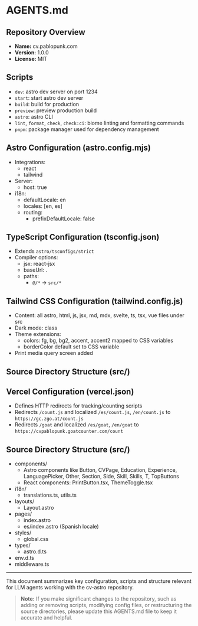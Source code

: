 # AGENTS.md

## Repository Overview

- **Name:** cv.pablopunk.com
- **Version:** 1.0.0
- **License:** MIT

## Scripts

- `dev`: astro dev server on port 1234
- `start`: start astro dev server
- `build`: build for production
- `preview`: preview production build
- `astro`: astro CLI
- `lint`, `format`, `check`, `check:ci`: biome linting and formatting commands
- `pnpm`: package manager used for dependency management

## Astro Configuration (astro.config.mjs)

- Integrations:
  - react
  - tailwind
- Server:
  - host: true
- i18n:
  - defaultLocale: en
  - locales: [en, es]
  - routing:
    - prefixDefaultLocale: false

## TypeScript Configuration (tsconfig.json)

- Extends `astro/tsconfigs/strict`
- Compiler options:
  - jsx: react-jsx
  - baseUrl: .
  - paths:
    - `@/*` -> `src/*`

## Tailwind CSS Configuration (tailwind.config.js)

- Content: all astro, html, js, jsx, md, mdx, svelte, ts, tsx, vue files under src
- Dark mode: class
- Theme extensions:
  - colors: fg, bg, bg2, accent, accent2 mapped to CSS variables
  - borderColor default set to CSS variable
- Print media query screen added

## Source Directory Structure (src/)

## Vercel Configuration (vercel.json)

- Defines HTTP redirects for tracking/counting scripts
- Redirects `/count.js` and localized `/es/count.js`, `/en/count.js` to `https://gc.zgo.at/count.js`
- Redirects `/goat` and localized `/es/goat`, `/en/goat` to `https://cvpablopunk.goatcounter.com/count`

## Source Directory Structure (src/)

- components/
  - Astro components like Button, CVPage, Education, Experience, LanguagePicker, Other, Section, Side, Skill, Skills, T, TopButtons
  - React components: PrintButton.tsx, ThemeToggle.tsx
- i18n/
  - translations.ts, utils.ts
- layouts/
  - Layout.astro
- pages/
  - index.astro
  - es/index.astro (Spanish locale)
- styles/
  - global.css
- types/
  - astro.d.ts
- env.d.ts
- middleware.ts

---
This document summarizes key configuration, scripts and structure relevant for LLM agents working with the cv-astro repository.

> **Note:** If you make significant changes to the repository, such as adding or removing scripts, modifying config files, or restructuring the source directories, please update this AGENTS.md file to keep it accurate and helpful.
